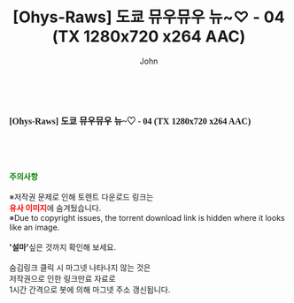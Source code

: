 ﻿---
layout: post
title:  "[Ohys-Raws] 도쿄 뮤우뮤우 뉴~♡ - 04 (TX 1280x720 x264 AAC)"
author: John
categories: [ 애니메이션 ]
tags: [  ]
image:  
description: "[Ohys-Raws] 도쿄 뮤우뮤우 뉴~♡ - 04 (TX 1280x720 x264 AAC) torrent 정보 공유"
toc: true
toc_sticky: true
---

<br>
<div class="view-img">
<a class="view_image" href="https://torrentmobile59.com/bbs/view_image.php?fn=%2Fdata%2Ffile%2Fani%2F1040166563_SWKOUtsj_2d61b7407b88cce2f13acca2222b0778c282fbc7.jpg" target="_blank"><img alt="" class="img-tag" content="https://torrentmobile59.com/data/file/ani/1040166563_SWKOUtsj_2d61b7407b88cce2f13acca2222b0778c282fbc7.jpg" itemprop="image" src="https://torrentmobile59.com/data/file/ani/1040166563_SWKOUtsj_2d61b7407b88cce2f13acca2222b0778c282fbc7.jpg"/></a></div><div class="view-content" itemprop="description">
<p><span style="font-family:nanumsquareround;font-size:16px;font-weight:700;white-space:nowrap;background-color:rgb(255,255,255);">[Ohys-Raws] 도쿄 뮤우뮤우 뉴~♡ - 04 (TX 1280x720 x264 AAC)</span> </p> </div>
    
<br><br><br>
<p data-ke-size="size16"><b><span style="color: green;">주의사항</span></b><br /><br />※저작권 문제로 인해 토렌트 다운로드 링크는<br /><b><span style="color: red;">유사 이미지</span></b>에 숨겨뒀습니다.<br />※Due to copyright issues, the torrent download link is hidden where it looks like an image.<br /><br /><b>'설마'</b>싶은 것까지 확인해 보세요.<br /><br />숨김링크 클릭 시 마그넷 나타나지 않는 것은<br />저작권으로 인한 링크만료 자료로<br />1시간 간격으로 봇에 의해 마그넷 주소 갱신됩니다.</p>
